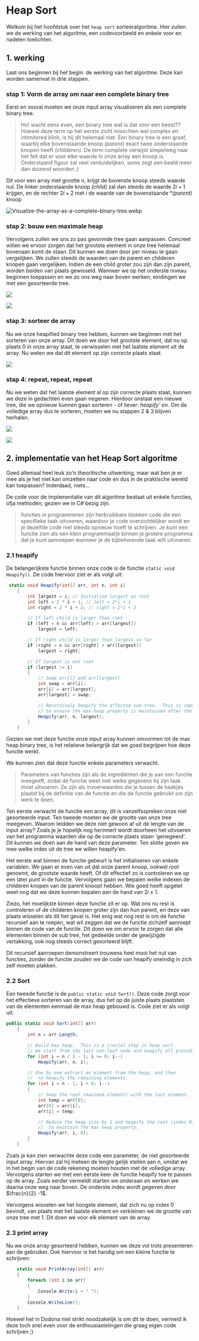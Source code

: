 # Heap Sort

Welkom bij het hoofdstuk over het `heap sort` sorteeralgoritme. Hier zullen we de werking van het algoritme, een codevoorbeeld en enkele voor en nadelen toelichten.

## 1. werking

Laat ons beginnen bij het begin: de werking van het algoritme. Deze kan worden samenvat in drie stappen.

### stap 1: Vorm de array om naar een complete binary tree

Eerst en vooral moeten we onze input array visualiseren als een complete binary tree.

> Ho! wacht eens even, een binary tree wat is dat voor een beest?? Hoewel deze term op het eerste zicht misschien wel complex en intimitered klink, is hij dit helemaal niet. Een binary tree is een graaf, waarbij elke bovenstaande knoop *(parent)* exact twee onderstaande knopen heeft *(childeren)*. De term complete verwijst simpelweg naar het feit dat er voor elke waarde in onze array een knoop is. Onderstaand figuur zal veel verduidelijken, soms zegt een beeld meer dan duizend woorden ;) 

Dit voor een array met grootte n, krijgt de bovenste knoop steeds waarde nul. De linker onderstaande knoop *(child)* zal dan steeds de waarde $2i+1$ krijgen, en de rechter $2i+2$ met $i$ de waarde van de bovenstaande **(parent)* knoop

![Visualize-the-array-as-a-complete-binary-tree.webp](/Users/jesper/Downloads/Visualize-the-array-as-a-complete-binary-tree.webp)

### stap 2: bouw een maximale heap

Vervolgens zullen we ons zo pas gevormde tree gaan aanpassen. Concreet willen we ervoor zorgen dat het grootste element in onze tree helemaal bovenaan komt de staan. Dit kunnen we doen door per niveau te gaan vergelijken. We zullen steeds de waarden van de parent en childeren knopen gaan vergelijken. Indien de een child groter zou zijn dan zijn parent, worden beiden van plaats gewisseld. Wanneer we op het onderste niveau beginnen toepassen en we zo ons weg naar boven werken, eindingen we met een gesorteerde tree. 

![](/Users/jesper/Library/Application%20Support/marktext/images/2025-05-13-22-25-31-image.png)

![](/Users/jesper/Library/Application%20Support/marktext/images/2025-05-13-22-25-54-image.png)



### stap 3: sorteer de array

Nu we onze heapified binary tree hebben, kunnen we beginnen met het sorteren van onze array. Dit doen we door het grootste element, dat nu op plaats 0 in onze array staat, te verwisselen met het laatste element uit de array. Nu weten we dat dit element op zijn correcte plaats staat. 

![](/Users/jesper/Library/Application%20Support/marktext/images/2025-05-13-22-28-59-image.png)

### stap 4: repeat, repeat, repeat

Nu we weten dat het laatste element al op zijn correcte plaats staat, kunnen we deze in gedachten even gaan negeren. Hierdoor onstaat een nieuwe tree, die we opnieuw kunnen gaan sorteren - of liever: *heapify' en*. Om de volledige array dus te sorteren, moeten we nu stappen 2 & 3 blijven herhalen.



![](/Users/jesper/Library/Application%20Support/marktext/images/2025-05-13-22-33-08-image.png)

![](/Users/jesper/Library/Application%20Support/marktext/images/2025-05-13-22-33-30-image.png)



## 2. implementatie van het Heap Sort algoritme

Goed allemaal heel leuk zo'n theoritische uitwerking, maar wat ben je er mee als je het niet kan omzetten naar code en dus in de praktische wereld kan toepassen? Inderdaad, niets... 

De code voor de implementatie van dit algoritme bestaat uit enkele functies, ofja methoden, gezien we in C# bezig zijn.

> functies in programmeren zijn herbruikbare blokken code die een specifieke taak uitvoeren, waardoor je code overzichtelijker wordt en je dezelfde code niet steeds opnieuw hoeft te schrijven. Je kunt een functie zien als een klein programmaatje binnen je grotere programma dat je kunt aanroepen wanneer je de bijbehorende taak wilt uitvoeren.

### 2.1 heapify

De belangerijkste functie binnen onze code is de functie `static void Heapify()`. De code hiervoor ziet er als volgt uit: 

```C#
 static void Heapify(int[] arr, int n, int i)
    {
        int largest = i; // Initialize largest as root
        int left = 2 * i + 1; // left = 2*i + 1
        int right = 2 * i + 2; // right = 2*i + 2

        // If left child is larger than root
        if (left < n && arr[left] > arr[largest])
            largest = left;

        // If right child is larger than largest so far
        if (right < n && arr[right] > arr[largest])
            largest = right;

        // If largest is not root
        if (largest != i)
        {
            // Swap arr[i] and arr[largest]
            int swap = arr[i];
            arr[i] = arr[largest];
            arr[largest] = swap;

            // Recursively heapify the affected sub-tree.  This is important
            // to ensure the max-heap property is maintained after the swap.
            Heapify(arr, n, largest);
        }
    }
```

Gezien we met deze functie onze input array kunnen omvormen tot de max heap binary tree, is het relatieve belangrijk dat we goed begrijpen hoe deze functie werkt.

We kunnen zien dat deze functie enkele parameters verwacht. 

> Parameters van functies zijn als de ingrediënten die je aan een functie meegeeft, zodat de functie weet met welke gegevens hij zijn taak moet uitvoeren. Ze zijn als invoerwaarden die je tussen de haakjes plaatst bij de definitie van de functie en die de functie gebruikt om zijn werk te doen.

Ten eerste verwacht de functie een array, dit is vanzelfsspreken onze niet gesorteerde input. Ten tweede moeten we de grootte van onze tree meegeven. Waarom leidden we deze niet gewoon af uit de lengte van de input array? Zoals je je hopelijk nog herinnert wordt doorheen het uitvoeren van het programma waarden die op de correcte plaats staan 'genegeerd'. Dit kunnen we doen aan de hand van deze parameter. Ten slotte geven we mee welke index uit de tree we willen heapify'en. 

Het eerste wat binnen de functie gebeurt is het initialiseren van enkele variablen. We gaan er even van uit dat onze parent knoop, ookwel *root* genoemt, de grootste waarde heeft. Of dit effectief zo is controleren we op een later punt in de functie. Vervolgens gaan we bepalen welke indexen de childeren knopen van de parent knoopt hebben. Wie goed heeft opgelet weet nog dat we deze kunnen bepalen aan de hand van $2i ± 1$.

Ziezo, het moelijkste binnen deze functie zit er op. Wat ons nu rest is controleren of de childeren knopen groter zijn dan hun parent, en deze van plaats wisselen als dit het geval is. Het enig wat nog rest is om de functie recursief aan te roepen, wat wil zeggen dat we de functie zichzelf aanroept binnen de code van de functie. Dit doen we om ervoor te zorgen dat alle elementen binnen de sub tree, het gedeelde onder de gewijzigde vertakking, ook nog steeds correct gesorteerd blijft.

Dit recursief aanroepen demonstreert trouwens heel mooi het nut van functies, zonder  de functie zouden we de code van heapify oneindig in zich zelf moeten plakken. 

### 2.2 Sort

Een tweede functie is de `public static void Sort()`. Deze code zorgt voor het effectieve sorteren van de array, dus het op de juiste plaats plaatsten van de elementen eenmaal de max heap gebouwd is. Code ziet er als volgt uit:

```C#
public static void Sort(int[] arr)
    {
        int n = arr.Length;

        // Build max heap.  This is a crucial step in heap sort.
        // We start from the last non-leaf node and heapify all preceding nodes.
        for (int i = n / 2 - 1; i >= 0; i--)
            Heapify(arr, n, i);

        // One by one extract an element from the heap, and then
        //  re-heapify the remaining elements.
        for (int i = n - 1; i > 0; i--)
        {
            // Swap the root (maximum element) with the last element.
            int temp = arr[0];
            arr[0] = arr[i];
            arr[i] = temp;

            // Reduce the heap size by 1 and heapify the root (index 0)
            //  to maintain the max heap property.
            Heapify(arr, i, 0);
        }
    }
```

Zoals je kan zien verwachte deze code een parameter, de niet gesorteerde input array. Hiervan zal hij meteen de lengte gelijk stellen aan n, omdat we in het begin van de code  rekening moeten houden met de volledige array. Vervolgens starten we met een eerste keer de functie heapify toe te passen op de array. Zoals eerder vermeldt starten we onderaan en werken we daarna onze weg naar boven. De onderste index wordt gegeven door $\frac{n}{2} -1$. 

Vervolgens wisselen we het hoogste element, dat zich nu op index 0 bevindt, van plaats met het laatste element en verkleinen we de grootte van onze tree met 1. Dit doen we voor elk element van de array.

### 2.3 print array

Nu we onze array gesorteerd hebben, kunnen we deze vol trots presenteren aan de gebruiker. Ook hiervoor is het handig om een kleine functie te schrijven: 

```C#
    static void PrintArray(int[] arr)
    {
        foreach (int i in arr)
        {
            Console.Write(i + " ");
        }
        Console.WriteLine();
    }
```

Hoewel het in Dodona niet strikt noodzakelijk is om dit te doen, vermeld ik deze toch snel even voor de enthousiastelingen die graag eigen code schrijven ;)
